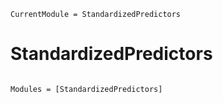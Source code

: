 ```@meta
CurrentModule = StandardizedPredictors
```

# StandardizedPredictors

```@index
```

```@autodocs
Modules = [StandardizedPredictors]
```

